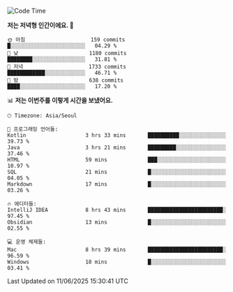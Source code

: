   <!--START_SECTION:waka-->
![Code Time](http://img.shields.io/badge/Code%20Time-642%20hrs%2033%20mins-blue)

**저는 저녁형 인간이에요. 🦉** 

```text
🌞 아침                     159 commits         █░░░░░░░░░░░░░░░░░░░░░░░░   04.29 % 
🌆 낮　                     1180 commits        ████████░░░░░░░░░░░░░░░░░   31.81 % 
🌃 저녁                     1733 commits        ████████████░░░░░░░░░░░░░   46.71 % 
🌙 밤　                     638 commits         ████░░░░░░░░░░░░░░░░░░░░░   17.20 % 
```


📊 **저는 이번주를 이렇게 시간을 보냈어요.** 

```text
🕑︎ Timezone: Asia/Seoul

💬 프로그래밍 언어들: 
Kotlin                   3 hrs 33 mins       ██████████░░░░░░░░░░░░░░░   39.73 % 
Java                     3 hrs 21 mins       █████████░░░░░░░░░░░░░░░░   37.46 % 
HTML                     59 mins             ███░░░░░░░░░░░░░░░░░░░░░░   10.97 % 
SQL                      21 mins             █░░░░░░░░░░░░░░░░░░░░░░░░   04.05 % 
Markdown                 17 mins             █░░░░░░░░░░░░░░░░░░░░░░░░   03.26 % 

🔥 에디터들: 
IntelliJ IDEA            8 hrs 43 mins       ████████████████████████░   97.45 % 
Obsidian                 13 mins             █░░░░░░░░░░░░░░░░░░░░░░░░   02.55 % 

💻 운영 체제들: 
Mac                      8 hrs 39 mins       ████████████████████████░   96.59 % 
Windows                  18 mins             █░░░░░░░░░░░░░░░░░░░░░░░░   03.41 % 
```


 Last Updated on 11/06/2025 15:30:41 UTC
<!--END_SECTION:waka-->
